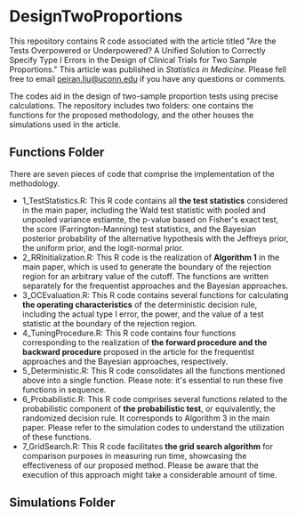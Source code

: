 # DesignTwoProportions

This repository contains R code associated with the article titled "Are the Tests Overpowered or Underpowered? A Unified Solution to Correctly Specify Type I Errors in the Design of Clinical Trials for Two Sample Proportions." This article was published in *Statistics in Medicine*. Please fell free to email peiran.liu@uconn.edu if you have any questions or comments.

The codes aid in the design of two-sample proportion tests using precise calculations. The repository includes two folders: one contains the functions for the proposed methodology, and the other houses the simulations used in the article.

## Functions Folder
There are seven pieces of code that comprise the implementation of the methodology.
- 1_TestStatistics.R: This R code contains all **the test statistics** considered in the main paper, including the Wald test statistic with pooled and unpooled variance estiamte, the p-value based on Fisher's exact test, the score (Farrington-Manning) test statistics, and the Bayesian posterior probability of the alternative hypothesis with the Jeffreys prior, the uniform prior, and the logit-normal prior.
- 2_RRInitialization.R: This R code is the realization of **Algorithm 1** in the main paper, which is used to generate the boundary of the rejection region for an arbitrary value of the cutoff. The functions are written separately for the frequentist approaches and the Bayesian approaches.
- 3_OCEvaluation.R: This R code contains several functions for calculating **the operating characteristics** of the deterministic decision rule, including the actual type I error, the power, and the value of a test statistic at the boundary of the rejection region.
- 4_TuningProcedure.R: This R code contains four functions corresponding to the realization of **the forward procedure and the backward procedure** proposed in the article for the frequentist approaches and the Bayesian approaches, respectively.
- 5_Deterministic.R: This R code consolidates all the functions mentioned above into a single function. Please note: it's essential to run these five functions in sequence.
- 6_Probabilistic.R: This R code comprises several functions related to the probabilistic component of **the probabilistic test**, or equivalently, the randomized decision rule. It corresponds to Algorithm 3 in the main paper. Please refer to the simulation codes to understand the utilization of these functions.
- 7_GridSearch.R: This R code facilitates **the grid search algorithm** for comparison purposes in measuring run time, showcasing the effectiveness of our proposed method. Please be aware that the execution of this approach might take a considerable amount of time.

## Simulations Folder

